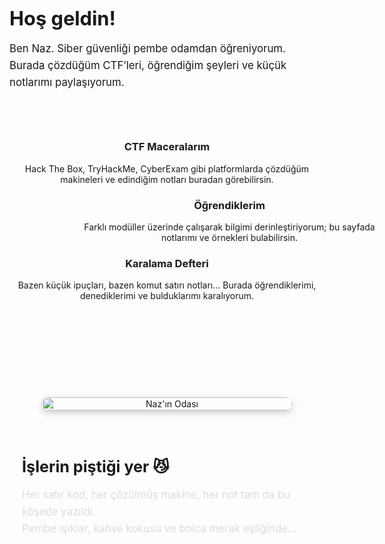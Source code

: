 <div style="display: flex; align-items: center; justify-content: space-between; gap: 40px; flex-wrap: wrap; margin-top: 60px;">

  <!-- Sol taraf: Karşılama metni -->
  <div style="flex: 1; min-width: 250px;">
    <h1 style="font-size: 2.2em; margin-bottom: 12px;">Hoş geldin!</h1>
    <p style="font-size: 1.2em; line-height: 1.6;">
      Ben Naz. Siber güvenliği pembe odamdan öğreniyorum.<br>
      Burada çözdüğüm CTF’leri, öğrendiğim şeyleri ve küçük notlarımı paylaşıyorum.
    </p>
  </div>

  <!-- Sağ taraf: Selamlayan avatar -->
  <div style="flex: 1; min-width: 250px; text-align: center;">
    <style>
      .waving-avatar {
        width: 220px;
        height: 220px;
        border-radius: 50%;
        object-fit: cover;
        box-shadow: 0 4px 12px rgba(0, 0, 0, 0.2);
        transition: transform 0.3s ease;
      }

      .waving-avatar:hover {
        transform: rotate(3deg) scale(1.05);
      }
    </style>
    <img src="{{ '/assets/images/waving.png' | relative_url }}" alt="Naz Avatar" class="waving-avatar">
  </div>
</div>

<!-- Altına Eklenen Kartlar -->
<div style="display: flex; flex-direction: column; gap: 40px; margin-top: 80px; padding: 0 20px;">
  <style>
    .card {
      background-color: #1e1e1e;
      color: #eee;
      padding: 24px;
      border-radius: 16px;
      box-shadow: 0 4px 12px rgba(0,0,0,0.2);
      opacity: 0;
      transform: translateY(40px);
      transition: all 0.8s ease;
      max-width: 800px;
      min-width: 800px;
      margin: 0 auto;
    }

    .fade-in-left {
      transform: translateX(-100px);
    }

    .fade-in-right {
      transform: translateX(100px);
    }

    .card.visible {
      opacity: 1;
      transform: translateX(0);
    }
  </style>

  <div class="card fade-in-left">
    <h3>CTF Maceralarım</h3>
    <p>Hack The Box, TryHackMe, CyberExam gibi platformlarda çözdüğüm makineleri ve edindiğim notları buradan görebilirsin.</p>
  </div>

  <div class="card fade-in-right">
    <h3>Öğrendiklerim</h3>
    <p>Farklı modüller üzerinde çalışarak bilgimi derinleştiriyorum; bu sayfada notlarımı ve örnekleri bulabilirsin.</p>
  </div>

  <div class="card fade-in-left">
    <h3>Karalama Defteri</h3>
    <p>Bazen küçük ipuçları, bazen komut satırı notları… Burada öğrendiklerimi, denediklerimi ve bulduklarımı karalıyorum.</p>
  </div>
</div>

<!-- Odamın Fotoğrafı ve Yazı Bölümü -->
<div style="display: flex; align-items: center; justify-content: center; flex-wrap: wrap; margin-top: 100px; gap: 40px; padding: 0 20px;">
  <!-- Sol: Oda Fotoğrafı -->
  <div style="flex: 1; min-width: 250px; text-align: center;">
    <img src="{{ '/assets/images/odam.jpg' | relative_url }}" alt="Naz'ın Odası" style="width: 100%; max-width: 400px; border-radius: 20px; box-shadow: 0 4px 12px rgba(0,0,0,0.2);">
  </div>

  <!-- Sağ: Yazı -->
  <div style="flex: 1; min-width: 250px;">
    <h2 style="font-size: 1.8em; margin-bottom: 12px;">İşlerin piştiği yer 😼</h2>
    <p style="font-size: 1.2em; line-height: 1.6; color: #ddd;">
      Her satır kod, her çözülmüş makine, her not tam da bu köşede yazıldı.<br>
      Pembe ışıklar, kahve kokusu ve bolca merak eşliğinde...
    </p>
  </div>
</div>

<script>
  document.addEventListener("DOMContentLoaded", function() {
    const cards = document.querySelectorAll('.card');

    function revealOnScroll() {
      const triggerBottom = window.innerHeight * 0.85;

      cards.forEach(card => {
        const cardTop = card.getBoundingClientRect().top;
        if (cardTop < triggerBottom) {
          card.classList.add('visible');
        }
      });
    }

    window.addEventListener('scroll', revealOnScroll);
    revealOnScroll();
  });
</script>
